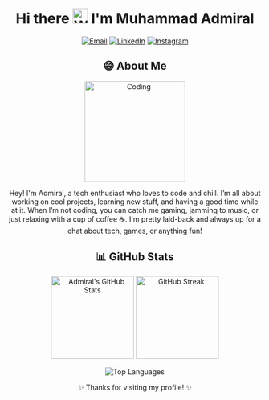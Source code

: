 <h1 align="center"> Hi there <img src="https://cdn.pixabay.com/animation/2023/04/08/14/46/14-46-30-107_512.gif" alt="Waving hand" width="30"/> I'm Muhammad Admiral </h1> <p align="center"> <a href="mailto:madmiirall10@gmail.com"><img src="https://img.shields.io/badge/Email-madmiirall10%40gmail.com-D14836?style=flat&logo=gmail&logoColor=white" alt="Email"></a> <a href="https://linkedin.com/in/muhammad-admiral-60b552257"><img src="https://img.shields.io/badge/LinkedIn-muhammad--admiral-0A66C2?style=flat&logo=linkedin&logoColor=white" alt="LinkedIn"></a> <a href="https://instagram.com/admiraalll"><img src="https://img.shields.io/badge/Instagram-%40admiraalll-E4405F?style=flat&logo=instagram&logoColor=white" alt="Instagram"></a> </p> <h2 align="center">😄 About Me</h2> <p align="center"> <img src="https://cdn.pixabay.com/animation/2024/05/16/21/46/21-46-02-195_512.gif" alt="Coding" width="200"/> </p> <p align="center"> Hey! I'm Admiral, a tech enthusiast who loves to code and chill. I’m all about working on cool projects, learning new stuff, and having a good time while at it. When I’m not coding, you can catch me gaming, jamming to music, or just relaxing with a cup of coffee ☕. I'm pretty laid-back and always up for a chat about tech, games, or anything fun! </p> <h2 align="center">📊 GitHub Stats</h2> <p align="center"> <img src="https://github-readme-stats.vercel.app/api?username=muhammadadmiral&show_icons=true&theme=synthwave&hide_border=true" alt="Admiral's GitHub Stats" height="165"/> <img src="https://github-readme-streak-stats.herokuapp.com?user=muhammadadmiral&theme=synthwave&hide_border=true" alt="GitHub Streak" height="165"/> </p> <p align="center"> <img src="https://github-readme-stats.vercel.app/api/top-langs/?username=muhammadadmiral&layout=compact&theme=synthwave&hide_border=true" alt="Top Languages"/> </p> <p align="center">✨ Thanks for visiting my profile! ✨</p>
